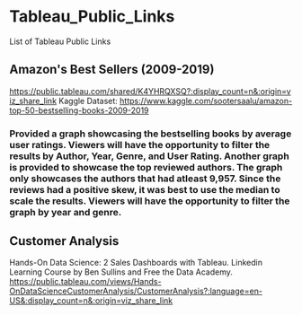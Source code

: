 # Tableau_Public_Links
List of Tableau Public Links

## Amazon's Best Sellers (2009-2019) 
https://public.tableau.com/shared/K4YHRQXSQ?:display_count=n&:origin=viz_share_link
Kaggle Dataset: https://www.kaggle.com/sootersaalu/amazon-top-50-bestselling-books-2009-2019
### Provided a graph showcasing the bestselling books by average user ratings. Viewers will have the opportunity to filter the results by Author, Year, Genre, and User Rating. Another graph is provided to showcase the top reviewed authors. The graph only showcases the authors that had atleast 9,957. Since the reviews had a positive skew, it was best to use the median to scale the results. Viewers will have the opportunity to filter the graph by year and genre. 

## Customer Analysis
Hands-On Data Science: 2 Sales Dashboards with Tableau. Linkedin Learning Course by Ben Sullins and Free the Data Academy.
https://public.tableau.com/views/Hands-OnDataScienceCustomerAnalysis/CustomerAnalysis?:language=en-US&:display_count=n&:origin=viz_share_link

